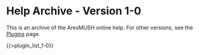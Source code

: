 # Help Archive - Version 1-0
This is an archive of the AresMUSH online help.  For other versions, see the [Plugins](/plugins) page.

{{>plugin_list_1-0}}
